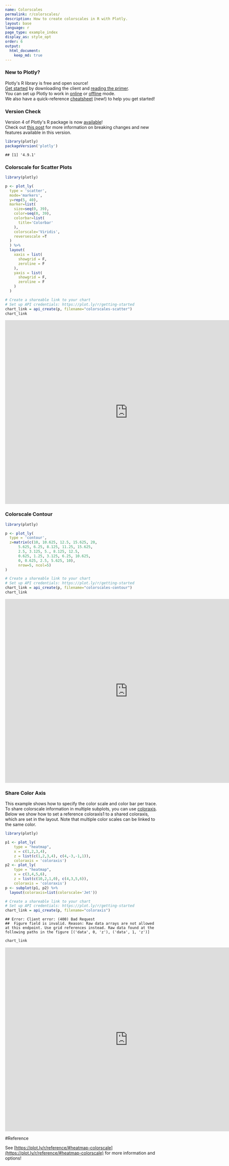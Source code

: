 ```yaml
---
name: Colorscales
permalink: r/colorscales/
description: How to create colorscales in R with Plotly.
layout: base
language: r
page_type: example_index
display_as: style_opt
order: 6
output:
  html_document:
    keep_md: true
---
```




### New to Plotly?

Plotly's R library is free and open source!<br>
[Get started](https://plot.ly/r/getting-started/) by downloading the client and [reading the primer](https://plot.ly/r/getting-started/).<br>
You can set up Plotly to work in [online](https://plot.ly/r/getting-started/#hosting-graphs-in-your-online-plotly-account) or [offline](https://plot.ly/r/offline/) mode.<br>
We also have a quick-reference [cheatsheet](https://images.plot.ly/plotly-documentation/images/r_cheat_sheet.pdf) (new!) to help you get started!

### Version Check

Version 4 of Plotly's R package is now [available](https://plot.ly/r/getting-started/#installation)!<br>
Check out [this post](http://moderndata.plot.ly/upgrading-to-plotly-4-0-and-above/) for more information on breaking changes and new features available in this version.


```r
library(plotly)
packageVersion('plotly')
```

```
## [1] '4.9.1'
```

### Colorscale for Scatter Plots


```r
library(plotly)

p <- plot_ly(
  type = 'scatter',
  mode='markers',
  y=rep(5, 40),
  marker=list(
    size=seq(0, 39),
    color=seq(0, 39),
    colorbar=list(
      title='Colorbar'
    ),
    colorscale='Viridis',
    reversescale =T
  )
  ) %>%
  layout(
    xaxis = list(
      showgrid = F,
      zeroline = F
    ),
    yaxis = list(
      showgrid = F,
      zeroline = F
    )
  )

# Create a shareable link to your chart
# Set up API credentials: https://plot.ly/r/getting-started
chart_link = api_create(p, filename="colorscales-scatter")
chart_link
```

<iframe src="https://plot.ly/~RPlotBot/5424.embed" width="800" height="600" id="igraph" scrolling="no" seamless="seamless" frameBorder="0"> </iframe>

### Colorscale Contour


```r
library(plotly)

p <- plot_ly(
  type = 'contour',
  z=matrix(c(10, 10.625, 12.5, 15.625, 20,
      5.625, 6.25, 8.125, 11.25, 15.625,
      2.5, 3.125, 5., 8.125, 12.5,
      0.625, 1.25, 3.125, 6.25, 10.625,
      0, 0.625, 2.5, 5.625, 10),
      nrow=5, ncol=5)
)

# Create a shareable link to your chart
# Set up API credentials: https://plot.ly/r/getting-started
chart_link = api_create(p, filename="colorscales-contour")
chart_link
```

<iframe src="https://plot.ly/~RPlotBot/5426.embed" width="800" height="600" id="igraph" scrolling="no" seamless="seamless" frameBorder="0"> </iframe>

### Share Color Axis

This example shows how to specify the color scale and color bar per trace. To share colorscale information in multiple subplots, you can use [coloraxis](https://plot.ly/r/reference/#scatter-marker-line-coloraxis).
Below we show how to set a reference coloraxis1 to a shared coloraxis, which are set in the layout. Note that multiple color scales can be linked to the same color.


```r
library(plotly)

p1 <- plot_ly(
    type = "heatmap",
    x = c(1,2,3,4),
    z = list(c(1,2,3,4), c(4,-3,-1,1)),
    coloraxis = 'coloraxis')
p2 <- plot_ly(
    type = "heatmap",
    x = c(3,4,5,6),
    z = list(c(10,2,1,0), c(4,3,5,6)),
    coloraxis = 'coloraxis')
p <- subplot(p1, p2) %>%
  layout(coloraxis=list(colorscale='Jet'))

# Create a shareable link to your chart
# Set up API credentials: https://plot.ly/r/getting-started
chart_link = api_create(p, filename="coloraxis")
```

```
## Error: Client error: (400) Bad Request
## 	Figure field is invalid. Reason: Raw data arrays are not allowed at this endpoint. Use grid references instead. Raw data found at the following paths in the figure [('data', 0, 'z'), ('data', 1, 'z')]
```

```r
chart_link
```

<iframe src="https://plot.ly/~RPlotBot/5426.embed" width="800" height="600" id="igraph" scrolling="no" seamless="seamless" frameBorder="0"> </iframe>

#Reference

See [https://plot.ly/r/reference/#heatmap-colorscale](https://plot.ly/r/reference/#heatmap-colorscale) for more information and options!
